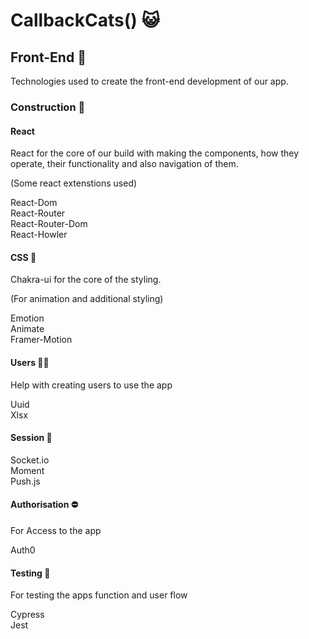 # CallbackCats() :smiley_cat:

## Front-End :nut_and_bolt:

Technologies used to create the front-end development of our app.

### Construction :hammer:

#### React

React for the core of our build with making the components, how they operate, their functionality and also navigation of them.

(Some react extenstions used)

React-Dom
<br>
React-Router
<br>
React-Router-Dom
<br>
React-Howler

#### CSS :art:

Chakra-ui for the core of the styling.

(For animation and additional styling)

Emotion
<br>
Animate
<br>
Framer-Motion

#### Users :woman::man:

Help with creating users to use the app

Uuid
<br>
Xlsx

#### Session :electric_plug:

Socket.io
<br>
Moment
<br>
Push.js

#### Authorisation :no_entry:

For Access to the app

Auth0

#### Testing :construction:

For testing the apps function and user flow

Cypress
<br>
Jest
